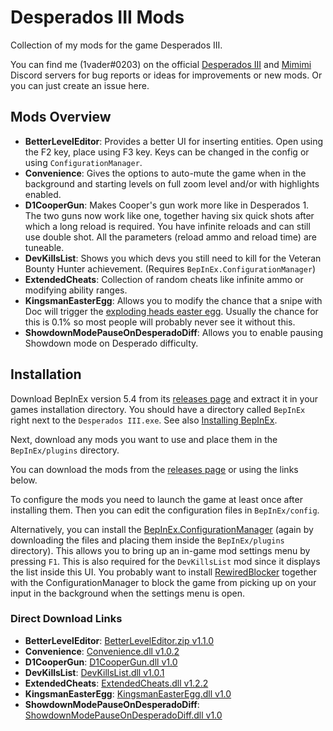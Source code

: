 # Desperados III Mods

Collection of my mods for the game Desperados III.

You can find me (1vader#0203) on the official [Desperados III](https://discord.gg/gDFNGzx) and [Mimimi](https://discord.gg/69ZxNTu) Discord servers for bug reports or ideas for improvements or new mods. Or you can just create an issue here.

## Mods Overview

- **BetterLevelEditor**: Provides a better UI for inserting entities. Open using the F2 key, place using F3 key. Keys can be changed in the config or using `ConfigurationManager`.
- **Convenience**: Gives the options to auto-mute the game when in the background and starting levels on full zoom level and/or with highlights enabled.
- **D1CooperGun**: Makes Cooper's gun work more like in Desperados 1. The two guns now work like one, together having six quick shots after which a long reload is required. You have infinite reloads and can still use double shot. All the parameters (reload ammo and reload time) are tuneable.
- **DevKillsList**: Shows you which devs you still need to kill for the Veteran Bounty Hunter achievement. (Requires `BepInEx.ConfigurationManager`)
- **ExtendedCheats**: Collection of random cheats like infinite ammo or modifying ability ranges.
- **KingsmanEasterEgg**: Allows you to modify the chance that a snipe with Doc will trigger the [exploding heads easter egg](https://desperados.fandom.com/wiki/Desperados_III_Easter_Eggs#Exploding_Heads). Usually the chance for this is 0.1% so most people will probably never see it without this.
- **ShowdownModePauseOnDesperadoDiff**: Allows you to enable pausing Showdown mode on Desperado difficulty.

## Installation

Download BepInEx version 5.4 from its [releases page](https://github.com/BepInEx/BepInEx/releases) and extract it in your games installation directory. You should have a directory called `BepInEx` right next to the `Desperados III.exe`. See also [Installing BepInEx](https://bepinex.github.io/bepinex_docs/master/articles/user_guide/installation/index.html).

Next, download any mods you want to use and place them in the `BepInEx/plugins` directory.

You can download the mods from the [releases page](https://github.com/benediktwerner/Desperados3Mods/releases) or using the links below.

To configure the mods you need to launch the game at least once after installing them. Then you can edit the configuration files in `BepInEx/config`.

Alternatively, you can install the [BepInEx.ConfigurationManager](https://github.com/BepInEx/BepInEx.ConfigurationManager) (again by downloading the files and placing them inside the `BepInEx/plugins` directory). This allows you to bring up an in-game mod settings menu by pressing `F1`. This is also required for the `DevKillsList` mod since it displays the list inside this UI. You probably want to install [RewiredBlocker](https://github.com/benediktwerner/RewiredBlocker) together with the ConfigurationManager to block the game from picking up on your input in the background when the settings menu is open.

### Direct Download Links

- **BetterLevelEditor**: [BetterLevelEditor.zip v1.1.0](https://github.com/benediktwerner/Desperados3Mods/releases/download/editor-v1.1.0/BetterLevelEditor.zip)
- **Convenience**: [Convenience.dll v1.0.2](https://github.com/benediktwerner/Desperados3Mods/releases/download/cheats-v1.2.0/Convenience.dll)
- **D1CooperGun**: [D1CooperGun.dll v1.0](https://github.com/benediktwerner/Desperados3Mods/releases/download/v1.0.0/D1CooperGun.dll)
- **DevKillsList**: [DevKillsList.dll v1.0.1](https://github.com/benediktwerner/Desperados3Mods/releases/download/cheats-v1.1.0/DevKillsList.dll)
- **ExtendedCheats**: [ExtendedCheats.dll v1.2.2](https://github.com/benediktwerner/Desperados3Mods/releases/download/cheats-v1.2.2/ExtendedCheats.dll)
- **KingsmanEasterEgg**: [KingsmanEasterEgg.dll v1.0](https://github.com/benediktwerner/Desperados3Mods/releases/download/v1.0.0/KingsmanEasterEgg.dll)
- **ShowdownModePauseOnDesperadoDiff**: [ShowdownModePauseOnDesperadoDiff.dll v1.0](https://github.com/benediktwerner/Desperados3Mods/releases/download/v1.0.0/ShowdownModePauseOnDesperadoDiff.dll)
